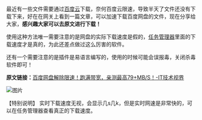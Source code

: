 最近有一些文件需要通过[百度云](https://so.csdn.net/so/search?q=%E7%99%BE%E5%BA%A6%E4%BA%91&spm=1001.2101.3001.7020)下载，奈何百度云限速，导致半天了文件还没有下载下来，好在在网关上看到一篇文章，可以加速下载百度网盘的文件，现在分享给大家，**感兴趣大家可以去原文进行下载！**

使用这种方法唯一需要注意的是网盘的实际下载速度是假的，[任务管理器](https://so.csdn.net/so/search?q=%E4%BB%BB%E5%8A%A1%E7%AE%A1%E7%90%86%E5%99%A8&spm=1001.2101.3001.7020)里面的下载速度才是真的，为此还差点做过这么厉害的软件。

还有一个需要注意的是插件是易语言编写的，使用的时候可能会误报毒，关闭杀毒软件即可！

**原文链接：**[百度网盘解除限速！跑满带宽，亲测最高79+MB/S！-IT技术视界](https://www.itlooker.cn/167.html "百度网盘解除限速！跑满带宽，亲测最高79+MB/S！-IT技术视界")

![图片](https://img-blog.csdnimg.cn/img_convert/dbb1bc7f2612b59b6fca1d6536e88969.png)

【特别说明】 实时下载速度无视，会显示几s几k，但是实时网速是非常快的，可以在任务管理器查看真正的下载速度。
